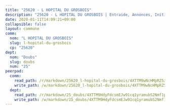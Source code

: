 ```yaml
---
title: "25620 - L HOPITAL DU GROSBOIS"
description: "25620 - L HOPITAL DU GROSBOIS | Entraide, Annonces, Initiatives"
date: 2020-01-11T14:09:21+09:00
collapsible: false
layout: commune
comm:
  nom: "L HOPITAL DU GROSBOIS"
  slug: l-hopital-du-grosbois
  cp: "25620"
dept:
  nom: "Doubs"
  slug: doubs
  num: "25"
peerpad:
  comm:
    read_path: /r/markdown/25620_l-hopital-du-grosbois/4XTTM9wNcHMpRZ5zd6GJ6t7y4puSaKeWveG1rmeueVvQQBL1E
    write_path: /w/markdown/25620_l-hopital-du-grosbois/4XTTM9wNcHMpRZ5zd6GJ6t7y4puSaKeWveG1rmeueVvQQBL1E-K3TgTqJSWvjRMrBNZcn4EoLr5UNDPGMKp2xqxYoDPuTHyJPVTg3KrpAbJNB5TCiByuQD6131ExohWNnAXuVoYGLb99gabLz6SwfmEw1kVeJB9wKJTkystQChknjzvgS7tRuxCvD6
  dept:
    read_path: /r/markdown/25_doubs/4XTTM9HdyFdcsmEJw91cq1yramubS2Nmf1ps2s84xcMxY74Zv
    write_path: /w/markdown/25_doubs/4XTTM9HdyFdcsmEJw91cq1yramubS2Nmf1ps2s84xcMxY74Zv-K3TgURza6A4QY75MscA2g52nUX9tjMQaHW9mgBSgyRKNNp3M6gkaXA9iDDtpbSx22mTSZbQLYS1izbwsznz8e9u5BERCmGKxZ379xV2nAaDe1bGyxrjytc7G1EcbGtknRFYQ1Lxp
---
```


